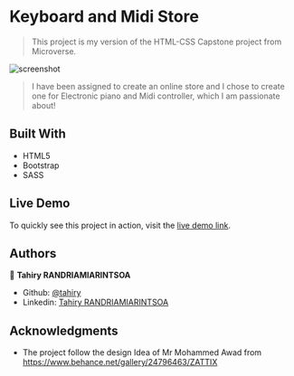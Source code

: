 # Keyboard and Midi Store

> This project is my version of the HTML-CSS Capstone project from Microverse.

![screenshot](https://user-images.githubusercontent.com/47100064/94989270-10bf7b00-057c-11eb-9839-055213d02c39.png)

> I have been assigned to create an online store and I chose to create one for Electronic piano and Midi controller, which I am passionate about!


## Built With

- HTML5
- Bootstrap
- SASS

## Live Demo

To quickly see this project in action, visit the [live demo link](https://raw.githack.com/tahiry-dev/keyboard-midi-store/feature-kms/index.html).

## Authors

👤 **Tahiry RANDRIAMIARINTSOA**

- Github: [@tahiry](https://github.com/tahiry-dev)
- Linkedin: [Tahiry RANDRIAMIARINTSOA](https://www.linkedin.com/in/tahiry-randriamiarintsoa-2276831b1/)

## Acknowledgments

- The project follow the design Idea of Mr Mohammed Awad from https://www.behance.net/gallery/24796463/ZATTIX
